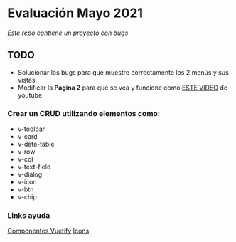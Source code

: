 # Evaluación Mayo 2021
_Este repo contiene un proyecto con bugs_

## TODO
* Solucionar los bugs para que muestre correctamente los 2 menús y sus vistas.
* Modificar la **Pagina 2** para que se vea y funcione como 
    [ESTE VIDEO](https://youtu.be/keABI313hGM) de youtube.

### Crear un CRUD utilizando elementos como:
* v-toolbar
* v-card
* v-data-table
* v-row
* v-col
* v-text-field
* v-dialog
* v-icon
* v-btn
* v-chip

### Links ayuda
[Componentes Vuetify](https://vuetifyjs.com/en/components/alerts/)
[Icons](https://material.io/resources/icons/?style=baseline)